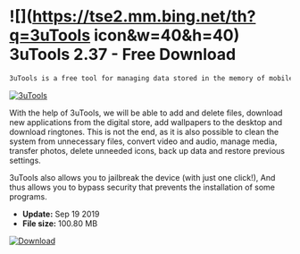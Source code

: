 # ![](https://tse2.mm.bing.net/th?q=3uTools icon&w=40&h=40) 3uTools 2.37 - Free Download

```sh
3uTools is a free tool for managing data stored in the memory of mobile devices operating under iOS control on a computer with Windows.
```
[![3uTools](https://gallery.dpcdn.pl/imgc/Tools/82556/g_-_420x350_1.5_-_x882e4e17-bdb4-4d8c-a36c-06c0f8325041.jpg)](https://softexe.net/win/hobbies-lifestyle/mobile/3utools:abfR.html)

With the help of 3uTools, we will be able to add and delete files, download new applications from the digital store, add wallpapers to the desktop and download ringtones. This is not the end, as it is also possible to clean the system from unnecessary files, convert video and audio, manage media, transfer photos, delete unneeded icons, back up data and restore previous settings.
 
 3uTools also allows you to jailbreak the device (with just one click!), And thus allows you to bypass security that prevents the installation of some programs.


- **Update:** Sep 19 2019
- **File size:** 100.80 MB

[![Download](https://cdn.softexe.net/static/img/download.png)](https://softexe.net/win/hobbies-lifestyle/mobile/3utools:abfR.html)

